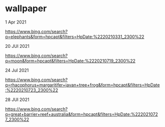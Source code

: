 # wallpaper

1 Apr 2021

https://www.bing.com/search?q=elephants&form=hpcapt&filters=HpDate:%2220210331_2300%22

20 JUl 2021

https://www.bing.com/search?q=moon&form=hpcapt&filters=HpDate:%2220210719_2300%22

24 Jul 2021

https://www.bing.com/search?q=rhacophorus+margaritifer+javan+tree+frog&form=hpcapt&filters=HpDate:%2220210723_2300%22

28 JUl 2021

https://www.bing.com/search?q=great+barrier+reef+australia&form=hpcapt&filters=HpDate:%2220210727_2300%22
